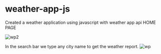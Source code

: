 # weather-app-js
Created a weather application using javascript with weather app api
HOME PAGE

![wp2](https://github.com/maha-moni123/weather-app-js/assets/135324405/57ad1345-0fff-400a-a779-8c3d32932580)

In the search bar we type any city name to get the weather report.
 ![wp](https://github.com/maha-moni123/weather-app-js/assets/135324405/187765c7-1c50-48e3-acdc-bafadd9b5e6b)
